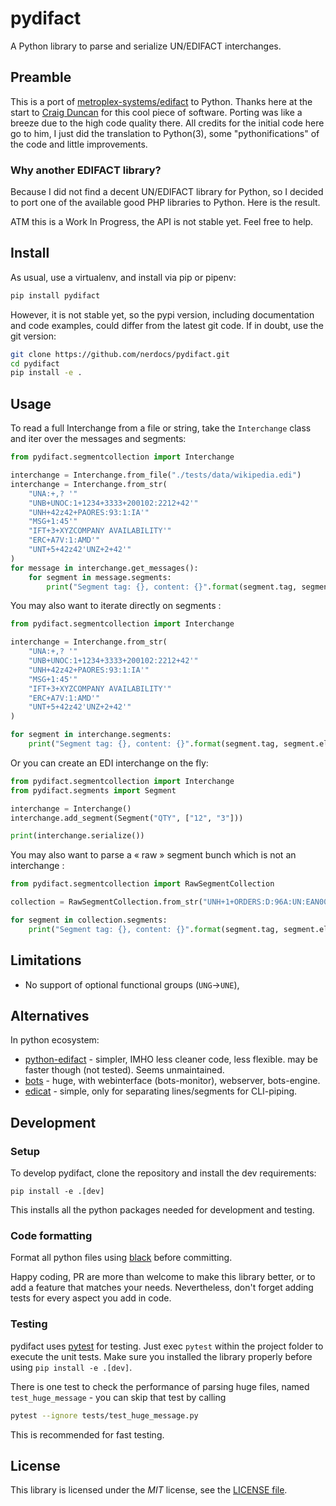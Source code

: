 # pydifact

A Python library to parse and serialize UN/EDIFACT interchanges.

## Preamble

This is a port of [metroplex-systems/edifact](https://github.com/metroplex-systems/edifact) to Python. Thanks here at the start to [Craig Duncan](https://github.com/duncan3dc) for this cool piece of software. Porting was like a breeze due to the high code quality there. All credits for the initial code here go to him, I just did the translation to Python(3), some "pythonifications" of the code and little improvements.

### Why another EDIFACT library?

Because I did not find a decent UN/EDIFACT library for Python, so I decided to port one of the available good PHP libraries to Python. Here is the result.

ATM this is a Work In Progress, the API is not stable yet.
Feel free to help.

## Install

As usual, use a virtualenv, and install via pip or pipenv:

```bash
pip install pydifact
```

However, it is not stable yet, so the pypi version, including documentation and code examples, could differ from the latest git code. If in doubt, use the git version:
```bash
git clone https://github.com/nerdocs/pydifact.git
cd pydifact
pip install -e .
```


## Usage

To read a full Interchange from a file or string, take the `Interchange` class and
iter over the messages and segments:

```python
from pydifact.segmentcollection import Interchange

interchange = Interchange.from_file("./tests/data/wikipedia.edi")
interchange = Interchange.from_str(
    "UNA:+,? '"
    "UNB+UNOC:1+1234+3333+200102:2212+42'"
    "UNH+42z42+PAORES:93:1:IA'"
    "MSG+1:45'"
    "IFT+3+XYZCOMPANY AVAILABILITY'"
    "ERC+A7V:1:AMD'"
    "UNT+5+42z42'UNZ+2+42'"
)
for message in interchange.get_messages():
    for segment in message.segments:
        print("Segment tag: {}, content: {}".format(segment.tag, segment.elements))
```

You may also want to iterate directly on segments :

```python
from pydifact.segmentcollection import Interchange

interchange = Interchange.from_str(
    "UNA:+,? '"
    "UNB+UNOC:1+1234+3333+200102:2212+42'"
    "UNH+42z42+PAORES:93:1:IA'"
    "MSG+1:45'"
    "IFT+3+XYZCOMPANY AVAILABILITY'"
    "ERC+A7V:1:AMD'"
    "UNT+5+42z42'UNZ+2+42'"
)

for segment in interchange.segments:
    print("Segment tag: {}, content: {}".format(segment.tag, segment.elements))
```

Or you can create an EDI interchange on the fly:

```python
from pydifact.segmentcollection import Interchange
from pydifact.segments import Segment

interchange = Interchange()
interchange.add_segment(Segment("QTY", ["12", "3"]))

print(interchange.serialize())
```

You may also want to parse a « raw » segment bunch which is not an interchange :

```python
from pydifact.segmentcollection import RawSegmentCollection

collection = RawSegmentCollection.from_str("UNH+1+ORDERS:D:96A:UN:EAN008'")

for segment in collection.segments:
    print("Segment tag: {}, content: {}".format(segment.tag, segment.elements))
```


## Limitations

- No support of optional functional groups (`UNG`→`UNE`),

## Alternatives

In python ecosystem:

- [python-edifact](https://github.com/FriedrichK/python-edifact) - simpler, IMHO less cleaner code, less flexible. may be faster though (not tested). Seems unmaintained.
- [bots](https://github.com/bots-edi/bots) - huge, with webinterface (bots-monitor), webserver, bots-engine.
- [edicat](https://github.com/notpeter/edicat) - simple, only for separating lines/segments for CLI-piping.


## Development

### Setup
To develop pydifact, clone the repository and install the dev requirements:

```
pip install -e .[dev]
```

This installs all the python packages needed for development and testing.

### Code formatting

Format all python files using [black](https://black.readthedocs.io) before committing.

Happy coding, PR are more than welcome to make this library better, or to add a feature that matches your needs.
Nevertheless, don't forget adding tests for every aspect you add in code.

### Testing

pydifact uses [pytest](http://pytest.org) for testing.
Just exec `pytest` within the project folder to execute the unit tests. Make sure you installed the library properly before using `pip install -e .[dev]`.

There is one test to check the performance of parsing huge files, named `test_huge_message` - you can skip that test by calling

```bash
pytest --ignore tests/test_huge_message.py
```
This is recommended for fast testing.


## License

This library is licensed under the
*MIT* license, see the
[LICENSE file](LICENSE).
